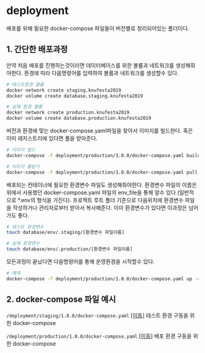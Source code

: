# deployment
배포를 위해 필요한 docker-compose 파일들이 버전별로 정리되어있는 폴더이다.

## 1. 간단한 배포과정
만약 처음 배포를 진행하는것이라면 데이터베이스를 위한 볼륨과 네트워크를 생성해줘야한다. 환경에 따라 다음명령어를 입력하여 볼륨과 네트워크를 생성할수 있다.
```sh
# 테스트환경 볼륨
docker network create staging.knufesta2019
docker volume create database.staging.knufesta2019

# 실제 환경 볼륨
docker network create production.knufesta2019
docker volume create database.production.knufesta2019
```

버전과 환경에 맞는 docker-compose.yaml파일을 찾아서 이미지를 빌드한다. 혹은 이미 레지스트리에 있다면 풀을 받아준다.
```sh
# 이미지 빌드
docker-compose -f deployment/production/1.0.0/docker-compose.yaml build

# 이미지 풀받기
docker-compose -f deployment/production/1.0.0/docker-compose.yaml pull
```

배포되는 컨테이너에 필요한 환경변수 파일도 생성해줘야한다. 환경변수 파일의 이름은 위에서 사용했던 docker-compose.yaml 파일의 env_file을 통해 알수 있다 (일반적으로 *.env의 형식을 가진다). 프로젝트 루트 폴더 기준으로 다음위치에 환경변수 파일을 작성하거나 관리자로부터 받아서 복사해준다.
이미 환경변수가 있다면 이과정은 넘어가도 좋다.
```sh
# 테스트 환경변수
touch database/env/.staging/[환경변수 파일이름]

# 실제 환경변수
touch database/env/.production/[환경변수 파일이름]
```

모든과정이 끝났다면 다음명령어를 통해 운영환경을 시작할수 있다.
```sh
# 예제
docker-compose -f deployment/production/1.0.0/docker-compose.yaml up -d
```
## 2. docker-compose 파일 예시
```/deployment/staging/1.0.0/docker-compose.yaml``` [<a href="/deployment/staging/1.0.0/docker-compose.yaml">이동</a>] 테스트 환경 구동을 위한 docker-compose<br/>

```/deployment/production/1.0.0/docker-compose.yaml``` [<a href="/deployment/production/1.0.0/docker-compose.yaml">이동</a>] 배포 환경 구동을 위한 docker-compose<br/>